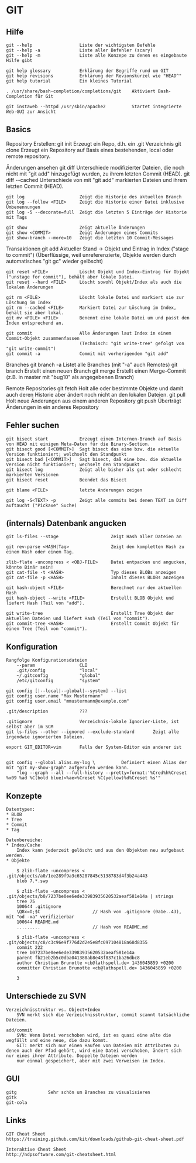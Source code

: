 GIT
===

Hilfe
-----

    git --help                  Liste der wichtigsten Befehle
    git --help -a               Liste aller Befehler (scary)
    git --help -m               Liste alle Konzepe zu denen es eingebaute Hilfe gibt

    git help glossary           Erklärung der Begriffe rund um GIT
    git help revisions          Erklärung der Revionskürzel wie "HEAD^"
    git help tutorial           Ein kleines Tutorial

    . /usr/share/bash-completion/completions/git    Aktiviert Bash-Completion für Git
    
    git instaweb --httpd /usr/sbin/apache2          Startet integrierte Web-GUI zur Ansicht
Basics
------

Repository Erstellen:
    git init                    Erzeugt ein Repo, d.h. ein .git Verzeichnis
    git clone                   Erzeugt ein Repository auf Basis eines bestehenden, local oder remote repository.

Änderungen ansehen
    git diff                    Unterschiede modifizierter Dateien, die noch nicht mit "git add" hinzugefügt wurden, zu ihrem letzten Commit (HEAD).
    git diff --cached           Unterschiede von mit "git add" markierten Dateien und ihrem letzten Commit (HEAD).

    git log                     Zeigt die Historie des aktuellen Branch
    git log --follow <FILE>     Zeigt die Historie einer Datei inklusive Umbenennungen
    git log -5 --decorate=full  Zeigt die letzten 5 Einträge der Historie mit Tags
    
    git show                    Zeigt aktuelle Änderungen
    git show <COMMIT>           Zeigt Änderungen eines Commits
    git show-branch --more=10   Zeigt die letzten 10 Commit-Messages

Transaktionen
    git add <FILE>              Aktueller Stand -> Objekt und Eintrag in Index ("stage to commit")
                                (Überflüssige, weil unreferenzierte, Objekte werden durch automatisches "git gc" wieder gelöscht)

    git reset <FILE>            Löscht Objekt und Index-Eintrag für Objekt ("unstage for commit"), behält aber lokale Datei.
    git reset --hard <FILE>     Löscht sowohl Objekt/Index als auch die lokalen Änderungen

    git rm <FILE>               Löscht lokale Datei und markiert sie zur Löschung im Index
    git rm --cached <FILE>      Markiert Datei zur Löschung im Index, behält sie aber lokal.
    git mv <FILE> <FILE>        Benennt eine lokale Datei um und passt den Index entsprechend an.

    git commit                  Alle Änderungen laut Index in einem Commit-Objekt zusammenfassen
                                (Technisch: "git write-tree" gefolgt von "git write-commit")
    git commit -a               Commit mit vorherigendem "git add"

Branches
    git branch -a               Listet alle Branches (mit "-a" auch Remotes)
    git branch <BRANCH>         Erstellt einen neuen Branch
    git merge <BRANCH>          Erstellt einen Merge-Commit (z.B. in master mit "bug10" als angegebenen Branch)
    
Remote Repositories
    git fetch                   Holt alle oder bestimmte Objekte und damit auch deren Historie aber ändert noch nicht an den lokalen Dateien.
    git pull                    Holt neue Änderungen aus einem anderen Repository
    git push                    Überträgt Änderungen in ein anderes Repository

Fehler suchen
-------------

    git bisect start            Erzeugt einen Internen-Branch auf Basis von HEAD mit einigen Meta-Daten für die Binary-Section.
    git bisect good [<COMMIT>]  Sagt bisect das eine bzw. die aktuelle Version funktioniert; welchselt den Standpunkt
    git bisect bad [<COMMIT>]   Sagt bisect, daß eine bzw. die aktuelle Version nicht funktioniert; wechselt den Standpunkt
    git bisect log              Zeigt alle bisher als gut oder schlecht markierten Versionen
    git bisect reset            Beendet das Bisect

    git blame <FILE>            letzte Anderungen zeigen

    git log -S<TEXT> -p         Zeigt alle commits bei denen TEXT im Diff auftaucht ("Pickaxe" Suche)
   
(internals) Datenbank angucken
------------------------------

    git ls-files --stage                    Zeigt Hash aller Dateien an

    git rev-parse <HASH|Tag>                Zeigt den kompletten Hash zu einem Hash oder einem Tag.

    zlib-flate -uncompress < <OBJ-FILE>     Datei entpacken und angucken, könnte Binär sein!
    git cat-file -t <HASH>                  Typ dieses BLOBs anzeigen
    git cat-file -p <HASH>                  Inhalt dieses BLOBs anzeigen

    git hash-object <FILE>                  Berechnet nur den aktuellen Hash
    git hash-object --write <FILE>          Erstellt BLOB Objekt und liefert Hash (Teil von "add").

    git write-tree                          Erstellt Tree Objekt der aktuellen Dateien und liefert Hash (Teil von "commit").
    git commit-tree <HASH>                  Erstellt Commit Objekt für einen Tree (Teil von "commit").


Konfiguration
-------------

    Rangfolge Konfigurationsdateien 
        --param                 CLI 
        .git/config             "local"
        ~/.gitconfig            "global"
        /etc/gitconfig          "system"

    git config [|--local|--global|--system] --list
    git config user.name "Max Mustermann"
    git config user.email "mmustermann@example.com"
    
    .git/description            ???

    .gitignore                  Verzeichnis-lokale Ignorier-Liste, ist selbst aber im SCM
    git ls-files --other --ignored --exclude-standard       Zeigt alle irgendwie ignorierten Dateien.
    
    export GIT_EDITOR=vim       Falls der System-Editor ein anderer ist


    git config --global alias.my-log \          Definiert einen Alias der mit "git my-show-graph" aufgerufen werden kann.
        "log --graph --all --full-history --pretty=format:'%Cred%h%Creset %x09 %ad %C(bold blue)<%ae>%Creset %C(yellow)%d%Creset %s'"

Konzepte
--------

    Datentypen:
    * BLOB
    * Tree
    * Commit
    * Tag

    Datenbereiche:
    * Index/Cache
        Index kann jederzeit gelöscht und aus den Objekten neu aufgebaut werden.
    * Objekte

        $ zlib-flate -uncompress < .git/objects/a0/1ee289f9a3c65287845c5138783d4f3b24a443
        blob 7.*.swp

        $ zlib-flate -uncompress < .git/objects/b0/7237be0ee6ede33983935620532aeaf581e14a | strings
        tree 75
        100644 .gitignore
        \Q8x=O;$C                    // Hash von .gitignore (0a1e..43), mit "od -xa" verifizierbar
        100644 README.md
        .........                    // Hash von README.md

        $ zlib-flate -uncompress < .git/objects/c8/c3c96e9f776d2d2e5e8fc097104818a68d8355
        commit 222
        tree b07237be0ee6ede33983935620532aeaf581e14a
        parent fb21eb2b5c0dba041380ab8e48f837c1ba26dbc8
        author Christian Brunotte <cb@lathspell.de> 1436045859 +0200
        committer Christian Brunotte <cb@lathspell.de> 1436045859 +0200

        3


Unterschiede zu SVN
-------------------
    
    Verzeichnisstruktur vs. Object+Index
        SVN merkt sich die Verzeichnisstruktur, commit scannt tatsächliche Dateien. 

    add/commit
        SVN: Wenn Datei verschoben wird, ist es quasi eine alte die wegfällt und eine neue, die dazu kommt.
        GIT: merkt sich nur einen Haufen von Dateien mit Attributen zu denen auch der Pfad gehört, wird eine Datei verschoben, ändert sich nur eines ihrer Attribute. Doppelte Dateien werden
        nur einmal gespeichert, aber mit zwei Verweisen im Index.


GUI
---
    gitg            Sehr schön um Branches zu visualisieren
    gitk
    git-cola

Links
-----
    
    GIT Cheat Sheet
    https://training.github.com/kit/downloads/github-git-cheat-sheet.pdf

    Interaktive Cheat Sheet
    http://ndpsoftware.com/git-cheatsheet.html

